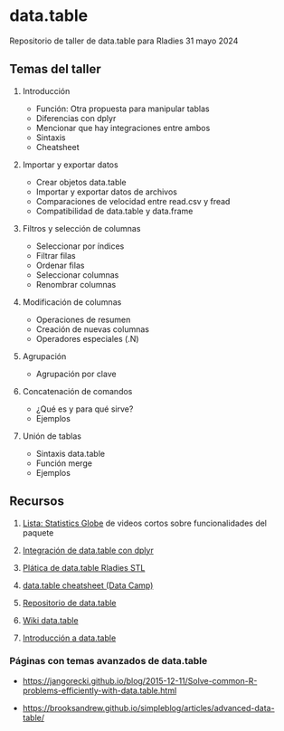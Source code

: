 # data.table
Repositorio de taller de data.table para Rladies 31 mayo 2024

## Temas del taller

1. Introducción

    - Función: Otra propuesta para manipular tablas
    - Diferencias con dplyr
    - Mencionar que hay integraciones entre ambos
    - Sintaxis
    - Cheatsheet 

2. Importar y exportar datos
    - Crear objetos data.table
    - Importar y exportar datos de archivos
    - Comparaciones de velocidad entre read.csv y fread
    - Compatibilidad de data.table y data.frame

3. Filtros y selección de columnas
    - Seleccionar por índices
    - Filtrar filas
    - Ordenar filas
    - Seleccionar columnas
    - Renombrar columnas

4. Modificación de columnas
    - Operaciones de resumen
    - Creación de nuevas columnas
    - Operadores especiales (.N)

5. Agrupación
    - Agrupación por clave
    
6. Concatenación de comandos
    - ¿Qué es y para qué sirve?
    - Ejemplos

7. Unión de tablas
    - Sintaxis data.table
    - Función merge 
    - Ejemplos





## Recursos 

1. [Lista: Statistics Globe](https://www.youtube.com/playlist?list=PLu6UwBFCnlEcb47DE-yWPjoEeZp10PDJz) de videos cortos sobre funcionalidades del paquete

2. [Integración de data.table con dplyr](https://www.youtube.com/watch?v=r0ricexnF6A&ab_channel=BusinessScience)

3. [Plática de data.table Rladies STL](https://www.youtube.com/watch?v=8wAv5nCRiUo&ab_channel=RLadiesSTL)

4. [data.table cheatsheet (Data Camp)](https://images.datacamp.com/image/upload/v1653830846/Marketing/Blog/data_table_cheat_sheet.pdf)

5. [Repositorio de data.table](https://github.com/Rdatatable/data.table)

6. [Wiki data.table](https://rdatatable.gitlab.io/data.table/) 

7. [Introducción a data.table](https://bookdown.org/paradinas_iosu/CursoR/data-table.html)



### Páginas con temas avanzados de data.table

- https://jangorecki.github.io/blog/2015-12-11/Solve-common-R-problems-efficiently-with-data.table.html

- https://brooksandrew.github.io/simpleblog/articles/advanced-data-table/

